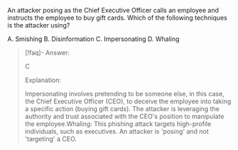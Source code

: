 
An attacker posing as the Chief Executive Officer calls an employee and instructs the employee to buy gift cards. Which of the following techniques is the attacker using? 

A. Smishing 
B. Disinformation 
C. Impersonating 
D. Whaling

> [!faq]- Answer: 
> 
> C 
> 
> Explanation: 
> 
> Impersonating involves pretending to be someone else, in this case, the Chief Executive Officer (CEO), to deceive the employee into taking a specific action (buying gift cards). The attacker is leveraging the authority and trust associated with the CEO's position to manipulate the employee.Whaling: This phishing attack targets high-profile individuals, such as executives. An attacker is 'posing' and not 'targeting' a CEO.
